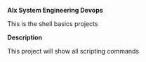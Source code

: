 **Alx System Engineering Devops**


This is the shell basics projects

**Description**

This project will show all scripting commands